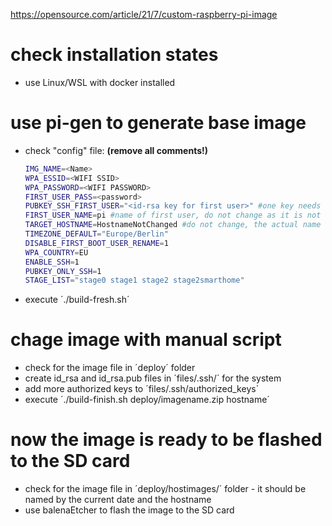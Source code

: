 https://opensource.com/article/21/7/custom-raspberry-pi-image

# check installation states
- use Linux/WSL with docker installed

# use pi-gen to generate base image
- check "config" file: **(remove all comments!)**
    ```bash
    IMG_NAME=<Name>
    WPA_ESSID=<WIFI SSID>
    WPA_PASSWORD=<WIFI PASSWORD>
    FIRST_USER_PASS=<password>
    PUBKEY_SSH_FIRST_USER="<id-rsa key for first user>" #one key needs to be here, although others can be added later
    FIRST_USER_NAME=pi #name of first user, do not change as it is not configurable everywhere
    TARGET_HOSTNAME=HostnameNotChanged #do not change, the actual name will be set later
    TIMEZONE_DEFAULT="Europe/Berlin"
    DISABLE_FIRST_BOOT_USER_RENAME=1
    WPA_COUNTRY=EU
    ENABLE_SSH=1
    PUBKEY_ONLY_SSH=1
    STAGE_LIST="stage0 stage1 stage2 stage2smarthome"
    ```
- execute ´./build-fresh.sh´

# chage image with manual script
- check for the image file in ´deploy´ folder
- create id_rsa and id_rsa.pub files in ´files/.ssh/´ for the system
- add more authorized keys to ´files/.ssh/authorized_keys´
- execute ´./build-finish.sh deploy/imagename.zip hostname´

# now the image is ready to be flashed to the SD card
- check for the image file in ´deploy/hostimages/´ folder - it should be named by the current date and the hostname
- use balenaEtcher to flash the image to the SD card

